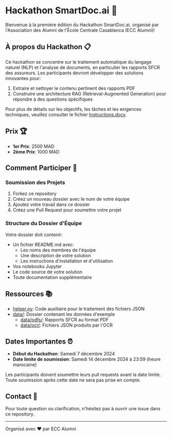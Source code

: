 # Hackathon SmartDoc.ai 🚀

Bienvenue à la première édition du Hackathon SmartDoc.ai, organisé par l'Association des Alumni de l'École Centrale Casablanca (ECC Alumni)!

## À propos du Hackathon 📋

Ce hackathon se concentre sur le traitement automatique du langage naturel (NLP) et l'analyse de documents, en particulier les rapports SFCR des assureurs. Les participants devront développer des solutions innovantes pour:

1. Extraire et nettoyer le contenu pertinent des rapports PDF
2. Construire une architecture RAG (Retrieval-Augmented Generation) pour répondre à des questions spécifiques

Pour plus de détails sur les objectifs, les tâches et les exigences techniques, veuillez consulter le fichier [Instructions.docx](Instructions.docx).

## Prix 🏆

- **1er Prix**: 2500 MAD
- **2ème Prix**: 1000 MAD

## Comment Participer 🔧

### Soumission des Projets

1. Forkez ce repository
2. Créez un nouveau dossier avec le nom de votre équipe
3. Ajoutez votre travail dans ce dossier
4. Créez une Pull Request pour soumettre votre projet

### Structure du Dossier d'Équipe

Votre dossier doit contenir:
- Un fichier README.md avec:
  - Les noms des membres de l'équipe
  - Une description de votre solution
  - Les instructions d'installation et d'utilisation
- Vos notebooks Jupyter
- Le code source de votre solution
- Toute documentation supplémentaire

## Ressources 📚

- [helper.py](helper.py): Code auxiliaire pour le traitement des fichiers JSON
- [data/](data/): Dossier contenant les données d'exemple
  - [data/pdfs/](data/pdfs/): Rapports SFCR au format PDF
  - [data/ocr/](data/ocr/): Fichiers JSON produits par l'OCR

## Dates Importantes ⏰

- **Début du Hackathon**: Samedi 7 décembre 2024
- **Date limite de soumission**: Samedi 14 décembre 2024 à 23:59 (heure marocaine)

Les participants doivent soumettre leurs pull requests avant la date limite. Toute soumission après cette date ne sera pas prise en compte.

## Contact 📧

Pour toute question ou clarification, n'hésitez pas à ouvrir une issue dans ce repository.

---

Organisé avec ❤️ par ECC Alumni
